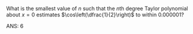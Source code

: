 What is the smallest value of $n$ such that the $n$th degree Taylor polynomial about $x=0$ estimates $\cos\left(\dfrac{1}{2}\right)$ to within $0.000001$?

ANS: 6